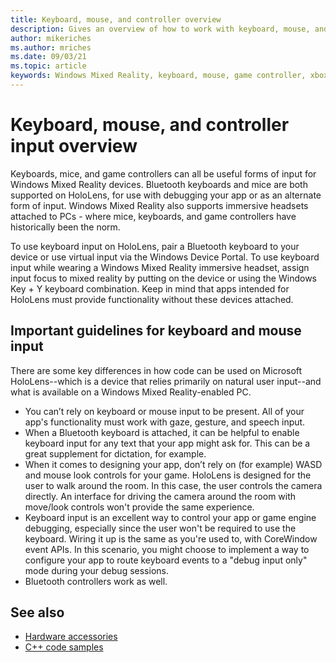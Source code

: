 ```yaml
---
title: Keyboard, mouse, and controller overview
description: Gives an overview of how to work with keyboard, mouse, and game controllers.
author: mikeriches
ms.author: mriches
ms.date: 09/03/21
ms.topic: article
keywords: Windows Mixed Reality, keyboard, mouse, game controller, xbox controller, HoloLens, desktop, walkthrough, sample code
---
```


# Keyboard, mouse, and controller input overview

Keyboards, mice, and game controllers can all be useful forms of input for Windows Mixed Reality devices. Bluetooth keyboards and mice are both supported on HoloLens, for use with debugging your app or as an alternate form of input. Windows Mixed Reality also supports immersive headsets attached to PCs - where mice, keyboards, and game controllers have historically been the norm.

To use keyboard input on HoloLens, pair a Bluetooth keyboard to your device or use virtual input via the Windows Device Portal. To use keyboard input while wearing a Windows Mixed Reality immersive headset, assign input focus to mixed reality by putting on the device or using the Windows Key + Y keyboard combination. Keep in mind that apps intended for HoloLens must provide functionality without these devices attached.

## Important guidelines for keyboard and mouse input

There are some key differences in how code can be used on Microsoft HoloLens--which is a device that relies primarily on natural user input--and what is available on a Windows Mixed Reality-enabled PC.
* You can’t rely on keyboard or mouse input to be present. All of your app's functionality must work with gaze, gesture, and speech input.
* When a Bluetooth keyboard is attached, it can be helpful to enable keyboard input for any text that your app might ask for. This can be a great supplement for dictation, for example.
* When it comes to designing your app, don’t rely on (for example) WASD and mouse look controls for your game. HoloLens is designed for the user to walk around the room. In this case, the user controls the camera directly. An interface for driving the camera around the room with move/look controls won't provide the same experience.
* Keyboard input is an excellent way to control your app or game engine debugging, especially since the user won't be required to use the keyboard. Wiring it up is the same as you're used to, with CoreWindow event APIs. In this scenario, you might choose to implement a way to configure your app to route keyboard events to a "debug input only" mode during your debug sessions.
* Bluetooth controllers work as well.

## See also
* [Hardware accessories](../../discover/hardware-accessories.md)
* [C++ code samples](../native/keyboard-mouse-and-controller-input-cpp.md)